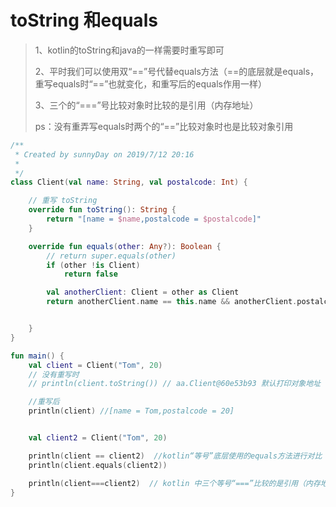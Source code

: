 # toString 和equals

> 1、kotlin的toString和java的一样需要时重写即可
>
> 2、平时我们可以使用双“==”号代替equals方法（==的底层就是equals，重写equals时“==”也就变化，和重写后的equals作用一样）
>
> 3、三个的“===”号比较对象时比较的是引用（内存地址）
>
> ps：没有重弄写equals时两个的“==”比较对象时也是比较对象引用



```kotlin
/**
 * Created by sunnyDay on 2019/7/12 20:16
 *
 */
class Client(val name: String, val postalcode: Int) {

    // 重写 toString
    override fun toString(): String {
        return "[name = $name,postalcode = $postalcode]"
    }

    override fun equals(other: Any?): Boolean {
        // return super.equals(other)
        if (other !is Client)
            return false

        val anotherClient: Client = other as Client
        return anotherClient.name == this.name && anotherClient.postalcode == this.postalcode


    }
}

fun main() {
    val client = Client("Tom", 20)
    // 没有重写时
    // println(client.toString()) // aa.Client@60e53b93 默认打印对象地址  包名.类名@xxx（xxx为16进制数字）

    //重写后
    println(client) //[name = Tom,postalcode = 20]


    val client2 = Client("Tom", 20)

    println(client == client2)  //kotlin“等号”底层使用的equals方法进行对比  重写equals后 等号的作用也会和equals一样
    println(client.equals(client2))

    println(client===client2)  // kotlin 中三个等号“===”比较的是引用（内存地址）
}

```

